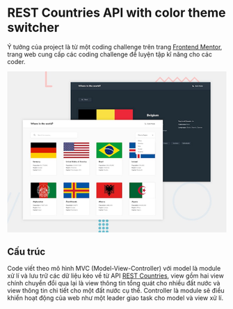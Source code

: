 # REST Countries API with color theme switcher

Ý tưởng của project là từ một coding challenge trên trang [Frontend Mentor](https://www.frontendmentor.io/), trang web cung cấp các coding challenge để luyện tập kĩ năng cho các coder.

![Design preview for the REST Countries API with color theme switcher coding challenge](./design/desktop-preview.jpg)

## Cấu trúc
Code viết theo mô hình MVC (Model-View-Controller) với model là module xử lí và lưu trữ các dữ liệu kéo về từ API [REST Countries](https://restcountries.com/), view gồm hai view chính chuyển đổi qua lại là view thông tin tổng quát cho nhiều đất nước và view thông tin chi tiết cho một đất nước cụ thể. Controller là module sẽ điều khiển hoạt động của web như một leader giao task cho model và view xử lí.
